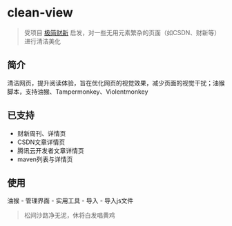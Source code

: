 # clean-view
> 受项目 [极简财新](https://github.com/Plasma-Blue/Simple-Caixin) 启发，对一些无用元素繁杂的页面（如CSDN、财新等）进行清洁美化

## 简介
清洁网页，提升阅读体验，旨在优化网页的视觉效果，减少页面的视觉干扰；油猴脚本，支持油猴、Tampermonkey、Violentmonkey

## 已支持
* 财新周刊、详情页
* CSDN文章详情页
* 腾讯云开发者文章详情页
* maven列表与详情页

## 使用
油猴 - 管理界面 - 实用工具 - 导入 - 导入js文件

> 松间沙路净无泥，休将白发唱黄鸡
